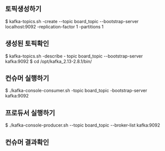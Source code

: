 ## 토픽생성하기
$ kafka-topics.sh -create --topic board_topic --bootstrap-server localhost:9092 -replication-factor 1 -partitions 1

## 생성된 토픽확인

$ kafka-topics.sh -describe - topic board_topic --bootstrap-server kafka:9092
$ cd /opt/kafka_2.13-2.8.1/bin/

## 컨슈머 실행하기
$ ./kafka-console-consumer.sh -topic board_topic -bootstrap-server kafka:9092

## 프로듀서 실행하기
$ ./kafka-console-producer.sh --topic board_topic --broker-list kafka:9092

## 컨슈머 결과확인
